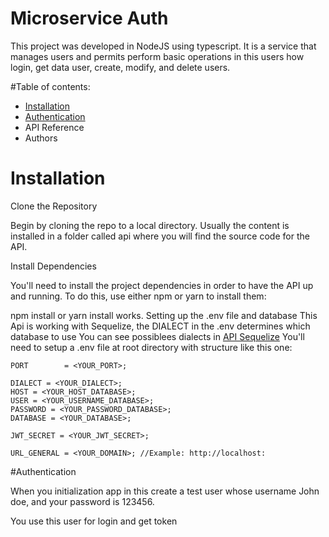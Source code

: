 # Microservice Auth

This project was developed in NodeJS using typescript. It is a service that manages users and permits perform basic operations in this users how login, get data user, create, modify, and delete users.

#Table of contents:

- [Installation](#installation)
- [Authentication](#authentication)
- API Reference
- Authors

# Installation

Clone the Repository

Begin by cloning the repo to a local directory. Usually the content is installed in a folder called api where you will find the source code for the API.

Install Dependencies

You'll need to install the project dependencies in order to have the API up and running. To do this, use either npm or yarn to install them:

npm install or yarn install works.
Setting up the .env file and database
This Api is working with Sequelize, the DIALECT in the .env determines which database to use
You can see possiblees dialects in [API Sequelize](https://sequelize.org/docs/v6/getting-started/)
You'll need to setup a .env file at root directory with structure like this one:

```env
PORT        = <YOUR_PORT>;

DIALECT = <YOUR_DIALECT>;
HOST = <YOUR_HOST_DATABASE>;
USER = <YOUR_USERNAME_DATABASE>;
PASSWORD = <YOUR_PASSWORD_DATABASE>;
DATABASE = <YOUR_DATABASE>;

JWT_SECRET = <YOUR_JWT_SECRET>;

URL_GENERAL = <YOUR_DOMAIN>; //Example: http://localhost:

```

#Authentication

When you initialization app in this create a test user whose username John doe, and your password is 123456.

You use this user for login and get token
